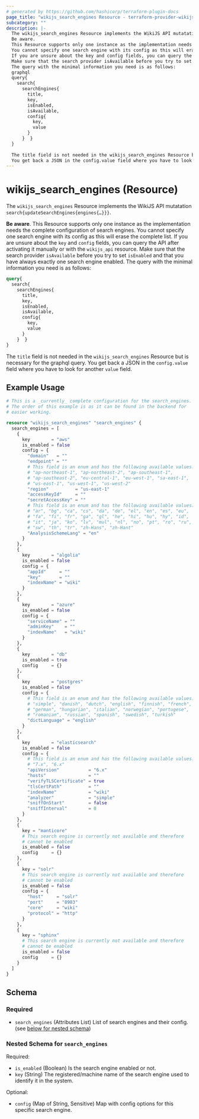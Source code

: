 ```yaml
---
# generated by https://github.com/hashicorp/terraform-plugin-docs
page_title: "wikijs_search_engines Resource - terraform-provider-wikijs"
subcategory: ""
description: |-
  The wikijs_search_engines Resource implements the WikiJS API mutatation search{updateSearchEngines{engines{…}}}.
  Be aware.
  This Resource supports only one instance as the implementation needs the complete configuration of search engines.
  You cannot specify one search engine with its config as this will erase the complete list.
  If you are unsure about the key and config fields, you can query the API after activating it manually or with the wikijs_api resource.
  Make sure that the search provider isAvailable before you try to set isEnabled and that you have always exactly one search engine enabled.
  The query with the minimal information you need is as follows:
  graphql
  query{
    search{
      searchEngines{
        title,
        key,
        isEnabled,
        isAvailable,
        config{
          key,
          value
        }
      }  }
  }
  
  The title field is not needed in the wikijs_search_engines Resource but is necessary for the graphql query.
  You get back a JSON in the config.value field where you have to look for another value field.
---
```


# wikijs_search_engines (Resource)

The `wikijs_search_engines` Resource implements the WikiJS API mutatation `search{updateSearchEngines{engines{…}}}`.

**Be aware**.
This Resource supports only one instance as the implementation needs the complete configuration of search engines.
You cannot specify one search engine with its config as this will erase the complete list.
If you are unsure about the `key` and `config` fields, you can query the API after activating it manually or with the `wikijs_api` resource.
Make sure that the search provider `isAvailable` before you try to set `isEnabled` and that you have always exactly one search engine enabled.
The query with the minimal information you need is as follows:

```graphql
query{
  search{
    searchEngines{
      title,
      key,
      isEnabled,
      isAvailable,
      config{
        key,
        value
      }
    }  }
}
```

The `title` field is not needed in the `wikijs_search_engines` Resource but is necessary for the graphql query.
You get back a JSON in the `config.value` field where you have to look for another `value` field.

## Example Usage

```terraform
# This is a _currently_ complete configuration for the search_engines.
# The order of this example is as it can be found in the backend for
# easier working.

resource "wikijs_search_engines" "search_engines" {
  search_engines = [
    {
      key        = "aws"
      is_enabled = false
      config = {
        "domain"   = ""
        "endpoint" = ""
        # This field is an enum and has the following available values:
        # "ap-northeast-1", "ap-northeast-2", "ap-southeast-1",
        # "ap-southeast-2", "eu-central-1", "eu-west-1", "sa-east-1",
        # "us-east-1", "us-west-1", "us-west-2"
        "region"          = "us-east-1"
        "accessKeyId"     = ""
        "secretAccessKey" = ""
        # This field is an enum and has the following available values:
        # "ar", "bg", "ca", "cs", "da", "de", "el", "en", "es", "eu",
        # "fa", "fi", "fr", "ga", "gl", "he", "hi", "hu", "hy", "id",
        # "it", "ja", "ko", "lv", "mul", "nl", "no", "pt", "ro", "ru",
        # "sw", "th", "tr", "zh-Hans", "zh-Hant"
        "AnalysisSchemeLang" = "en"
      }
    },
    {
      key        = "algolia"
      is_enabled = false
      config = {
        "appId"     = ""
        "key"       = ""
        "indexName" = "wiki"
      }
    },
    {
      key        = "azure"
      is_enabled = false
      config = {
        "serviceName" = ""
        "adminKey"    = ""
        "indexName"   = "wiki"
      }
    },
    {
      key        = "db"
      is_enabled = true
      config     = {}
    },
    {
      key        = "postgres"
      is_enabled = false
      config = {
        # This field is an enum and has the following available values:
        # "simple", "danish", "dutch", "english", "finnish", "french",
        # "german", "hungarian", "italian", "norwegian", "portugese",
        # "romanian", "russian", "spanish", "swedish", "turkish"
        "dictLanguage" = "english"
      }
    },
    {
      key        = "elasticsearch"
      is_enabled = false
      config = {
        # This field is an enum and has the following available values:
        # "7.x", "6.x"
        "apiVersion"           = "6.x"
        "hosts"                = ""
        "verifyTLSCertificate" = true
        "tlsCertPath"          = ""
        "indexName"            = "wiki"
        "analyzer"             = "simple"
        "sniffOnStart"         = false
        "sniffInterval"        = 0
      }
    },
    {
      key = "manticore"
      # This search engine is currently not available and therefore
      # cannot be enabled
      is_enabled = false
      config     = {}
    },
    {
      key = "solr"
      # This search engine is currently not available and therefore
      # cannot be enabled
      is_enabled = false
      config = {
        "host"     = "solr"
        "port"     = "8983"
        "core"     = "wiki"
        "protocol" = "http"
      }
    },
    {
      key = "sphinx"
      # This search engine is currently not available and therefore
      # cannot be enabled
      is_enabled = false
      config     = {}
    }
  ]
}
```

<!-- schema generated by tfplugindocs -->
## Schema

### Required

- `search_engines` (Attributes List) List of search engines and their config. (see [below for nested schema](#nestedatt--search_engines))

<a id="nestedatt--search_engines"></a>
### Nested Schema for `search_engines`

Required:

- `is_enabled` (Boolean) Is the search engine enabled or not.
- `key` (String) The registered/machine name of the search engine used to identify it in the system.

Optional:

- `config` (Map of String, Sensitive) Map with config options for this specific search engine.


